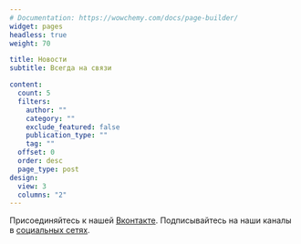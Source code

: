 ```yaml
---
# Documentation: https://wowchemy.com/docs/page-builder/
widget: pages
headless: true
weight: 70

title: Новости 
subtitle: Всегда на связи

content:
  count: 5
  filters:
    author: ""
    category: ""
    exclude_featured: false
    publication_type: ""
    tag: ""
  offset: 0
  order: desc
  page_type: post
design:
  view: 3
  columns: "2"
---
```


Присоединяйтесь к нашей [Вконтакте](https://vk.com/ibm6bmstu). Подписывайтесь на наши каналы в [социальных сетях](../contact).